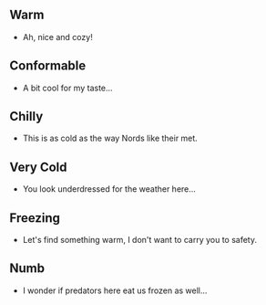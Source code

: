 ## Warm

- Ah, nice and cozy!

## Conformable

- A bit cool for my taste...

## Chilly

- This is as cold as the way Nords like their met.

##  Very Cold

- You look underdressed for the weather here...

## Freezing

- Let's find something warm, I don't want to carry you to safety.

## Numb

- I wonder if predators here eat us frozen as well...
